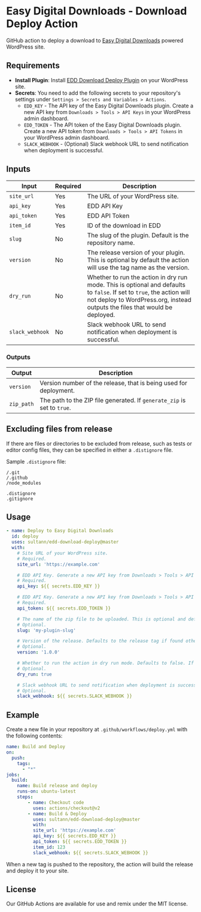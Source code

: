 # Easy Digital Downloads - Download Deploy Action

GitHub action to deploy a download to [Easy Digital Downloads](https://easydigitaldownloads.com/) powered WordPress
site.

## Requirements

- **Install Plugin**:
  Install [EDD Download Deploy Plugin](https://github.com/sultann/edd-download-deploy-plugin) on your WordPress site.
- **Secrets**: You need to add the following secrets to your repository's settings
  under `Settings > Secrets and Variables > Actions`.
	- `EDD_KEY` - The API key of the Easy Digital Downloads plugin. Create a new API key
	  from `Downloads > Tools > API Keys` in your WordPress admin dashboard.
	- `EDD_TOKEN` - The API token of the Easy Digital Downloads plugin. Create a new API token
	  from `Downloads > Tools > API Tokens` in your WordPress admin dashboard.
	- `SLACK_WEBHOOK` - (Optional) Slack webhook URL to send notification when deployment is successful.

## Inputs

| Input           | Required | Description                                                                                                                                                                                           |
|-----------------|----------|-------------------------------------------------------------------------------------------------------------------------------------------------------------------------------------------------------|
| `site_url`      | Yes      | The URL of your WordPress site.                                                                                                                                                                       |
| `api_key`       | Yes      | EDD API Key                                                                                                                                                                                           |
| `api_token`     | Yes      | EDD API Token                                                                                                                                                                                         |
| `item_id`       | Yes      | ID of the download in EDD                                                                                                                                                                             |
| `slug`          | No       | The slug of the plugin. Default is the repository name.                                                                                                                                               |
| `version`       | No       | The release version of your plugin. This is optional by default the action will use the tag name as the version.                                                                                      |
| `dry_run`       | No       | Whether to run the action in dry run mode. This is optional and defaults to `false`. If set to `true`, the action will not deploy to WordPress.org, instead outputs the files that would be deployed. |
| `slack_webhook` | No       | Slack webhook URL to send notification when deployment is successful.                                                                                                                                 |

### Outputs

| Output     | Description                                                             |
|------------|-------------------------------------------------------------------------|
| `version`  | Version number of the release, that is being used for deployment.       |
| `zip_path` | The path to the ZIP file generated. If `generate_zip` is set to `true`. |

## Excluding files from release

If there are files or directories to be excluded from release, such as tests or editor config files, they can be
specified in either a `.distignore` file.

Sample `.distignore` file:

```
/.git
/.github
/node_modules

.distignore
.gitignore
```

## Usage

```yaml
- name: Deploy to Easy Digital Downloads
  id: deploy
  uses: sultann/edd-download-deploy@master
  with:
    # Site URL of your WordPress site.
    # Required.
    site_url: 'https://example.com'

	# EDD API Key. Generate a new API key from Downloads > Tools > API Keys in your WordPress admin dashboard.
	# Required.
    api_key: ${{ secrets.EDD_KEY }}

	# EDD API Key. Generate a new API key from Downloads > Tools > API Keys in your WordPress admin dashboard.
	# Required.
    api_token: ${{ secrets.EDD_TOKEN }}

	# The name of the zip file to be uploaded. This is optional and defaults to the repository name.
	# Optional.
    slug: 'my-plugin-slug'

    # Version of the release. Defaults to the release tag if found otherwise version from the package.json file.
    # Optional.
    version: '1.0.0'

    # Whether to run the action in dry run mode. Defaults to false. If this is set to true, the action will not deploy, instead outputs the files that would be deployed.
    # Optional.
    dry_run: true

    # Slack webhook URL to send notification when deployment is successful.
    # Optional.
    slack_webhook: ${{ secrets.SLACK_WEBHOOK }}

```
## Example

Create a new file in your repository at `.github/workflows/deploy.yml` with the following contents:

```yaml
name: Build and Deploy
on:
  push:
    tags:
      - "*"
jobs:
  build:
    name: Build release and deploy
    runs-on: ubuntu-latest
    steps:
        - name: Checkout code
          uses: actions/checkout@v2
        - name: Build & Deploy
          uses: sultann/edd-download-deploy@master
          with:
          site_url: 'https://example.com'
          api_key: ${{ secrets.EDD_KEY }}
		  api_token: ${{ secrets.EDD_TOKEN }}
		  item_id: 123
		  slack_webhook: ${{ secrets.SLACK_WEBHOOK }}
```
When a new tag is pushed to the repository, the action will build the release and deploy it to your site.

## License

Our GitHub Actions are available for use and remix under the MIT license.
